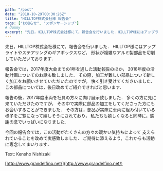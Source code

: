 ```yaml
---
path: "/post"
date: "2018-10-29T00:30:26Z"
title: "HILLTOP株式会社様 報告会"
tags: ["お知らせ", "スポンサーシップ"]
# dummy
excerpt: "先日，HILLTOP株式会社様にて，報告会を行いました．HILLTOP様にはアップライトやステアリングのギアボックスなど，形状が複雑なアルミ製部品を切削していただいております．報告会では，2017年..."
---
```


先日，HILLTOP株式会社様にて，報告会を行いました．
HILLTOP様にはアップライトやステアリングのギアボックスなど，
形状が複雑なアルミ製部品を切削していただいております．

報告会では，2017年度大会までの1年を通した活動報告のほか，
2018年度の活動計画についてのお話も致しました．
その際，加工が難しい部品について新しく加工をお願いさせていただいたのですが，
快く引き受けてくださいました．
この部品については，後日改めてご紹介できればと思います．

報告の後，2017年度車両を社員の方々に向け展示致しました．
多くの方に見に来ていただけたのですが，
その中で実際に部品の加工をしてくださった方にもお会いすることができました．
その方は，部品が実際に車両に組み付いている様子をご覧になって嬉しそうにされており，
私たちも嬉しくなると同時に，感謝の念でいっぱいになりました．

今回の報告会では，この活動がたくさんの方々の暖かい気持ちによって
支えられていることを改めて実感致しました．
ご期待に添えるよう，これからも活動に専念してまいります．

Text: Kensho Nishizaki

[http://www.grandelfino.net/](http://www.grandelfino.net/)